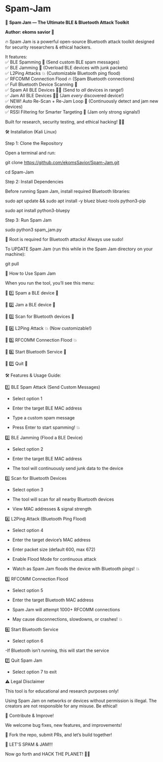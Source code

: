 # Spam-Jam  
📜 **Spam Jam — The Ultimate BLE & Bluetooth Attack Toolkit**  

**Author: ekoms savior 💜**  

🔥 Spam Jam is a powerful open-source Bluetooth attack toolkit designed for security researchers & ethical hackers.  

It features:  
✅ BLE Spamming 💌 (Send custom BLE spam messages)  
✅ BLE Jamming 🚫 (Overload BLE devices with junk packets)  
✅ L2Ping Attacks 💥 (Customizable Bluetooth ping flood)  
✅ RFCOMM Connection Flood 🔥 (Spam Bluetooth connections)  
✅ Full Bluetooth Device Scanning 📡  
✅ Spam All BLE Devices 💌💥 (Send to *all* devices in range!)  
✅ Jam All BLE Devices 🚫💥 (Jam *every* discovered device!)  
✅ NEW! Auto Re-Scan + Re-Jam Loop 🔁 (Continuously detect and jam new devices)  
✅ RSSI Filtering for Smarter Targeting 🧠 (Jam only strong signals!)

Built for research, security testing, and ethical hacking! 🚀💜

🛠️ Installation (Kali Linux)

Step 1: Clone the Repository

Open a terminal and run:

git clone https://github.com/ekomsSavior/Spam-Jam.git

cd Spam-Jam

Step 2: Install Dependencies

Before running Spam Jam, install required Bluetooth libraries:

sudo apt update && sudo apt install -y bluez bluez-tools python3-pip

sudo apt install python3-bluepy

Step 3: Run Spam Jam

sudo python3 spam_jam.py

🚨 Root is required for Bluetooth attacks! Always use sudo!

To UPDATE Spam Jam (run this while in the Spam Jam directory on your machine):

git pull

🎯 How to Use Spam Jam

When you run the tool, you’ll see this menu:

🔹 1️⃣ Spam a BLE device 💌

🔹 2️⃣ Jam a BLE device 🚫

🔹 3️⃣ Scan for Bluetooth devices 📡

🔹 4️⃣ L2Ping Attack 💥 (Now customizable!)

🔹 5️⃣ RFCOMM Connection Flood 💥

🔹 6️⃣ Start Bluetooth Service 📡

🔹 7️⃣ Quit 🚪

🛠️ Features & Usage Guide:

1️⃣ BLE Spam Attack (Send Custom Messages)

- Select option 1

- Enter the target BLE MAC address

- Type a custom spam message

- Press Enter to start spamming! 💥

2️⃣ BLE Jamming (Flood a BLE Device)

- Select option 2

- Enter the target BLE MAC address

- The tool will continuously send junk data to the device

3️⃣ Scan for Bluetooth Devices

- Select option 3

- The tool will scan for all nearby Bluetooth devices

- View MAC addresses & signal strength

4️⃣ L2Ping Attack (Bluetooth Ping Flood)

- Select option 4

- Enter the target device’s MAC address

- Enter packet size (default 600, max 672)

- Enable Flood Mode for continuous attack

- Watch as Spam Jam floods the device with Bluetooth pings! 💥

5️⃣ RFCOMM Connection Flood

- Select option 5

- Enter the target Bluetooth MAC address

- Spam Jam will attempt 1000+ RFCOMM connections

- May cause disconnections, slowdowns, or crashes! 💥

6️⃣ Start Bluetooth Service

- Select option 6

 -If Bluetooth isn’t running, this will start the service

7️⃣ Quit Spam Jam

- Select option 7 to exit


⚠️ Legal Disclaimer

This tool is for educational and research purposes only!

Using Spam Jam on networks or devices without permission is illegal. The creators are not responsible for any misuse. Be ethical!

💜 Contribute & Improve!

We welcome bug fixes, new features, and improvements!

💜 Fork the repo, submit PRs, and let’s build together!

🚀 LET'S SPAM & JAM!!!

Now go forth and HACK THE PLANET! 💜🔥


